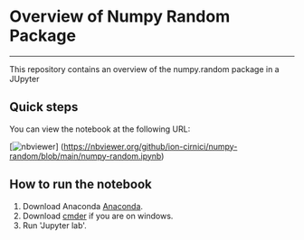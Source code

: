 # Overview of Numpy Random Package

***

This repository contains an overview of the numpy.random package in a JUpyter 

## Quick steps
 
 You can view the notebook at the following URL:

[![nbviewer](https://raw.githubusercontent.com/jupyter/design/master/logos/Badges/nbviewer_badge.svg)]
 (https://nbviewer.org/github/ion-cirnici/numpy-random/blob/main/numpy-random.ipynb)

## How to run the notebook
1. Download Anaconda [Anaconda]().
2. Download [cmder]() if you are on windows.
3. Run 'Jupyter lab'.